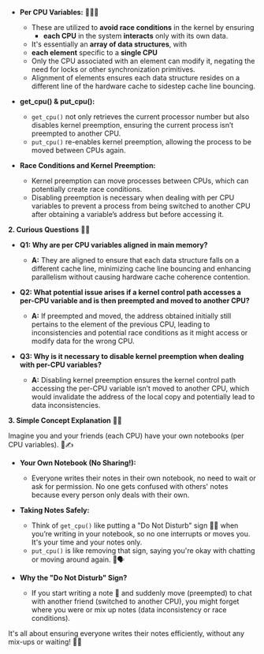 
- **Per CPU Variables:** 🧠👨‍💻
  - These are utilized to **avoid race conditions** in the kernel by ensuring 
    - **each CPU** in the system **interacts** only with its own data.
  - It's essentially an **array of data structures**, with 
   - **each element** specific to a **single CPU**
  - Only the CPU associated with an element can modify it, negating the need for locks or other synchronization primitives.
  - Alignment of elements ensures each data structure resides on a different line of the hardware cache to sidestep cache line bouncing.
  
- **get_cpu() & put_cpu():**
  - `get_cpu()` not only retrieves the current processor number but also disables kernel preemption, ensuring the current process isn’t preempted to another CPU.
  - `put_cpu()` re-enables kernel preemption, allowing the process to be moved between CPUs again.
  
- **Race Conditions and Kernel Preemption:**
  - Kernel preemption can move processes between CPUs, which can potentially create race conditions.
  - Disabling preemption is necessary when dealing with per CPU variables to prevent a process from being switched to another CPU after obtaining a variable’s address but before accessing it.

**2. Curious Questions** 🤔💭

- **Q1: Why are per CPU variables aligned in main memory?**
  - **A:** They are aligned to ensure that each data structure falls on a different cache line, minimizing cache line bouncing and enhancing parallelism without causing hardware cache coherence contention.

- **Q2: What potential issue arises if a kernel control path accesses a per-CPU variable and is then preempted and moved to another CPU?**
  - **A:** If preempted and moved, the address obtained initially still pertains to the element of the previous CPU, leading to inconsistencies and potential race conditions as it might access or modify data for the wrong CPU.

- **Q3: Why is it necessary to disable kernel preemption when dealing with per-CPU variables?**
  - **A:** Disabling kernel preemption ensures the kernel control path accessing the per-CPU variable isn’t moved to another CPU, which would invalidate the address of the local copy and potentially lead to data inconsistencies.

**3. Simple Concept Explanation** 📘🌟

Imagine you and your friends (each CPU) have your own notebooks (per CPU variables). 📓✍️

- **Your Own Notebook (No Sharing!):**
  - Everyone writes their notes in their own notebook, no need to wait or ask for permission. No one gets confused with others' notes because every person only deals with their own.

- **Taking Notes Safely:**
  - Think of `get_cpu()` like putting a "Do Not Disturb" sign 🚫🔕 when you’re writing in your notebook, so no one interrupts or moves you. It's your time and your notes only.
  - `put_cpu()` is like removing that sign, saying you're okay with chatting or moving around again. 🔄🗣️

- **Why the "Do Not Disturb" Sign?**
  - If you start writing a note 📝 and suddenly move (preempted) to chat with another friend (switched to another CPU), you might forget where you were or mix up notes (data inconsistency or race conditions).

It's all about ensuring everyone writes their notes efficiently, without any mix-ups or waiting! 🚀🔏


